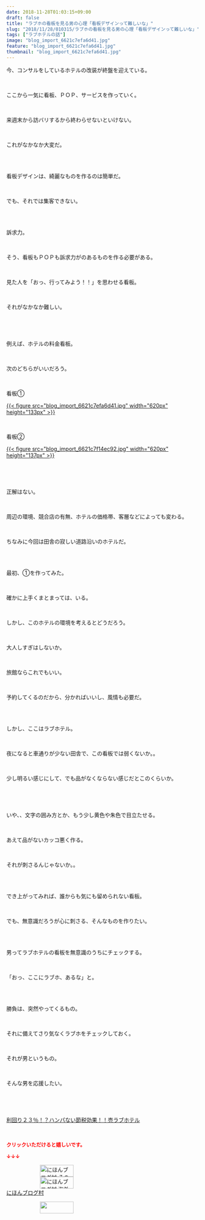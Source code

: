 ```yaml
---
date: 2018-11-28T01:03:15+09:00
draft: false
title: "ラブホの看板を見る男の心理「看板デザインって難しいな」"
slug: "2018/11/28/010315/ラブホの看板を見る男の心理「看板デザインって難しいな」"
tags: ["ラブホテルの話"]
image: "blog_import_6621c7efa6d41.jpg"
feature: "blog_import_6621c7efa6d41.jpg"
thumbnail: "blog_import_6621c7efa6d41.jpg"
---
```

<p>今、コンサルをしているホテルの改装が終盤を迎えている。</p><p> </p><p>ここから一気に看板、ＰＯＰ、サービスを作っていく。</p><p> </p><p>来週末から訪バリするから終わらせないといけない。</p><p> </p><p>これがなかなか大変だ。</p><p> </p><p><br/>看板デザインは、綺麗なものを作るのは簡単だ。</p><p> </p><p>でも、それでは集客できない。</p><p> </p><p><br/>訴求力。</p><p> </p><p>そう、看板もＰＯＰも訴求力がのあるものを作る必要がある。</p><p> </p><p>見た人を「おっ、行ってみよう！！」を思わせる看板。</p><p> </p><p>それがなかなか難しい。</p><p> </p><p> </p><p>例えば、ホテルの料金看板。</p><p> </p><p>次のどちらがいいだろう。</p><p> </p><p>看板①</p><p><a href="blog_import_6621c7efa6d41.jpg">{{< figure src="blog_import_6621c7efa6d41.jpg" width="620px" height="133px" >}}</a></p><p> </p><p>看板②</p><p><a href="blog_import_6621c7f14ec92.jpg">{{< figure src="blog_import_6621c7f14ec92.jpg" width="620px" height="137px" >}}</a></p><p> </p><p> </p><p>正解はない。</p><p> </p><p>周辺の環境、競合店の有無、ホテルの価格帯、客層などによっても変わる。</p><p> </p><p>ちなみに今回は田舎の寂しい道路沿いのホテルだ。</p><p> </p><p><br/>最初、①を作ってみた。</p><p> </p><p>確かに上手くまとまっては、いる。</p><p> </p><p>しかし、このホテルの環境を考えるとどうだろう。</p><p> </p><p>大人しすぎはしないか。</p><p> </p><p>旅館ならこれでもいい。</p><p> </p><p>予約してくるのだから、分かればいいし、風情も必要だ。</p><p> </p><p><br/>しかし、ここはラブホテル。</p><p> </p><p>夜になると車通りが少ない田舎で、この看板では弱くないか。。</p><p> </p><p>少し明るい感じにして、でも品がなくならない感じだとこのくらいか。</p><p> </p><p> </p><p>いや、、文字の囲み方とか、もう少し黄色や朱色で目立たせる。</p><p> </p><p>あえて品がないカッコ悪く作る。</p><p> </p><p>それが刺さるんじゃないか。。</p><p> </p><p><br/>でき上がってみれば、誰からも気にも留められない看板。</p><p> </p><p>でも、無意識だろうが心に刺さる、そんなものを作りたい。</p><p> </p><p><br/>男ってラブホテルの看板を無意識のうちにチェックする。</p><p> </p><p>「おっ、ここにラブホ、あるな」と。</p><p> </p><p><br/>勝負は、突然やってくるもの。</p><p> </p><p>それに備えてさり気なくラブホをチェックしておく。</p><p> </p><p>それが男というもの。</p><p> </p><p>そんな男を応援したい。</p><p> </p><p> </p><p><a href="entry-12416230297.html#_=_" target="_blank">利回り２３％！？ハンパない節税効果！！売ラブホテル</a></p><p> </p><p><font color="#ff0000" size="2"><strong>クリックいただけると嬉しいです。</strong></font></p><p><font color="#ff0000" size="2"><strong>↓↓↓</strong></font></p><p><a href="ranking.html?p_cid=01260127" id="&amp;blogmura_banner" target="_blank"><img alt="にほんブログ村 その他生活ブログ 不動産投資へ" border="0" height="31" src="data:image/svg+xml;charset=utf-8,%3Csvg%20xmlns%3D%22http%3A%2F%2Fwww.w3.org%2F2000%2Fsvg%22%20title%3D%22Placeholder%20for%20Images%22%20role%3D%22presentation%22%20viewBox%3D%220%200%2088%2031%22%20%2F%3E" width="88" data-src="https://img-proxy.blog-video.jp/images?url=http%3A%2F%2Flife.blogmura.com%2Fhudousantoushi%2Fimg%2Fhudousantoushi88_31.gif" style="aspect-ratio: auto 88 / 31;"/><noscript><img alt="にほんブログ村 その他生活ブログ 不動産投資へ" border="0" height="31" src="https://img-proxy.blog-video.jp/images?url=http%3A%2F%2Flife.blogmura.com%2Fhudousantoushi%2Fimg%2Fhudousantoushi88_31.gif" width="88"></noscript></a><br/><a href="ranking.html?p_cid=01260127" target="_blank"><img alt="にほんブログ村 海外生活ブログ バリ島情報へ" border="0" height="31" src="data:image/svg+xml;charset=utf-8,%3Csvg%20xmlns%3D%22http%3A%2F%2Fwww.w3.org%2F2000%2Fsvg%22%20title%3D%22Placeholder%20for%20Images%22%20role%3D%22presentation%22%20viewBox%3D%220%200%2088%2031%22%20%2F%3E" width="88" data-src="https://img-proxy.blog-video.jp/images?url=http%3A%2F%2Foverseas.blogmura.com%2Fbali%2Fimg%2Fbali88_31.gif" style="aspect-ratio: auto 88 / 31;"/><noscript><img alt="にほんブログ村 海外生活ブログ バリ島情報へ" border="0" height="31" src="https://img-proxy.blog-video.jp/images?url=http%3A%2F%2Foverseas.blogmura.com%2Fbali%2Fimg%2Fbali88_31.gif" width="88"></noscript></a><br/><a href="ranking.html?p_cid=01260127" target="_blank">にほんブログ村</a></p><p><a href="link.php?1804582" title="人気ブログランキングへ"><img border="0" height="31" src="data:image/svg+xml;charset=utf-8,%3Csvg%20xmlns%3D%22http%3A%2F%2Fwww.w3.org%2F2000%2Fsvg%22%20title%3D%22Placeholder%20for%20Images%22%20role%3D%22presentation%22%20viewBox%3D%220%200%2088%2031%22%20%2F%3E" width="88" data-src="https://blog.with2.net/img/banner/banner_22.gif" style="aspect-ratio: auto 88 / 31;"/><noscript><img border="0" height="31" src="https://blog.with2.net/img/banner/banner_22.gif" width="88"></noscript></a></p><p> </p>

